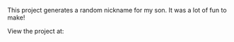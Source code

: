 This project generates a random nickname for my son. It was a lot of fun to make!

View the project at:
